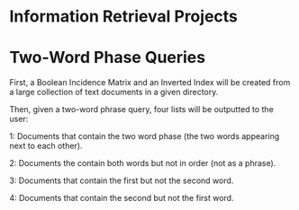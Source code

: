 # Information Retrieval Projects
# Two-Word Phase Queries

First, a Boolean Incidence Matrix and an Inverted Index will be created from a large collection of text documents in a given directory.

Then, given a two-word phrase query, four lists will be outputted to the user:

1: Documents that contain the two word phase (the two words appearing next to each other).

2: Documents the contain both words but not in order (not as a phrase).

3: Documents that contain the first but not the second word.

4: Documents that contain the second but not the first word.
